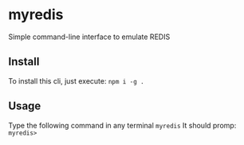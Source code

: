 # myredis
Simple command-line interface to emulate REDIS

## Install
To install this cli, just execute:
`npm i -g .`

## Usage
Type the following command in any terminal
`myredis`
It should promp:
`myredis> `